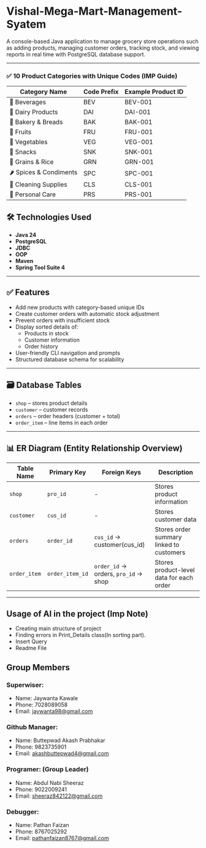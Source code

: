 # Vishal-Mega-Mart-Management-Syatem

A console-based Java application to manage grocery store operations such as adding products, managing customer orders, tracking stock, and viewing reports in real time with PostgreSQL database support.

---
### ✅ 10 Product Categories with Unique Codes (IMP Guide)

| Category Name           | Code Prefix | Example Product ID |
|-------------------------|-------------|---------------------|
| 🧃 Beverages            | BEV         | BEV-001             |
| 🧈 Dairy Products       | DAI         | DAI-001             |
| 🥖 Bakery & Breads      | BAK         | BAK-001             |
| 🍎 Fruits               | FRU         | FRU-001             |
| 🥦 Vegetables           | VEG         | VEG-001             |
| 🍪 Snacks               | SNK         | SNK-001             |
| 🍚 Grains & Rice        | GRN         | GRN-001             |
| 🌶 Spices & Condiments  | SPC         | SPC-001             |
| 🧼 Cleaning Supplies    | CLS         | CLS-001             |
| 🧴 Personal Care        | PRS         | PRS-001             |

## 🛠️ Technologies Used

- **Java 24**
- **PostgreSQL**
- **JDBC**
- **OOP**
- **Maven**
- **Spring Tool Suite 4**

---

## ✅ Features

- Add new products with category-based unique IDs
- Create customer orders with automatic stock adjustment
- Prevent orders with insufficient stock
- Display sorted details of:
  - Products in stock
  - Customer information
  - Order history
- User-friendly CLI navigation and prompts
- Structured database schema for scalability

---

## 🗃️ Database Tables

- `shop` – stores product details
- `customer` – customer records
- `orders` – order headers (customer + total)
- `order_item` – line items in each order

---

## 📊 ER Diagram (Entity Relationship Overview)

| Table Name     | Primary Key     | Foreign Keys                            | Description                                      |
|----------------|------------------|------------------------------------------|--------------------------------------------------|
| `shop`         | `pro_id`         | -                                        | Stores product information                       |
| `customer`     | `cus_id`         | -                                        | Stores customer data                             |
| `orders`       | `order_id`       | `cus_id` → customer(cus_id)              | Stores order summary linked to customers         |
| `order_item`   | `order_item_id`  | `order_id` → orders, `pro_id` → shop     | Stores product-level data for each order         |

---

## Usage of AI in the project (Imp Note)

- Creating main structure of project
- Finding errors in Print_Details class(In sorting part).
- Insert Query
- Readme File

## Group Members
### Superwiser:

- Name: Jaywanta Kawale
- Phone: 7028089058
- Email: jaywanta98@gmail.com

### Github Manager:

- Name: Buttepwad Akash Prabhakar 
- Phone: 9823735901
- Email: akashbuttepwad4@gmail.com

### Programer: (Group Leader)

- Name: Abdul Nabi Sheeraz
- Phone: 9022009241
- Email: sheeraz842122@gmail.com

### Debugger:

- Name: Pathan Faizan
- Phone: 8767025292
- Email: pathanfaizan8767@gmail.com
